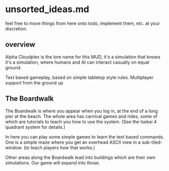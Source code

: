 # unsorted_ideas.md

feel free to move things from here onto todo, implement them, etc. at your discretion.

## overview

Alpha Cloudplex is the lore name for this MUD, it's a simulation that knows it's a simulation, where humans and AI can interact casually on equal ground.

Text based gameplay, based on simple tabletop style rules. Multiplayer support from the ground up

## The Boardwalk

The Boardwalk is where you appear when you log in, at the end of a long pier at the beach. The whole area has carnival games and rides, some of which are tutorials to teach you how to use the system. (See the Isekai 4 quadrant system for details.)

In here you can play some simple games to learn the text based commands. One is a simple maze where you get an overhead ASCII view in a sub-tiled-window. (to teach players how that works.)

Other areas along the Boardwalk lead into buildings which are their own simulations. Our game will expand into those.


